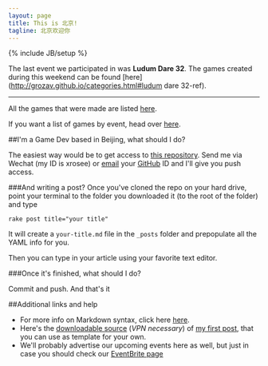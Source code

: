 ```yaml
---
layout: page
title: This is 北京!
tagline: 北京欢迎你
---
```

{% include JB/setup %}

The last event we participated in was **Ludum Dare 32**. The games created during this weekend can be found [here](http://grozav.github.io/categories.html#ludum dare 32-ref). 

***

All the games that were made are listed [here](http://grozav.github.io/archive.html).

If you want a list of games by event, head over [here](http://grozav.github.io/categories.html).

##I'm a Game Dev based in Beijing, what should I do?

The easiest way would be to get access to [this repository](https://github.com/grozav/grozav.github.io.git).
Send me via Wechat (my ID is xrosee) or [email](xrosee@live.cn) your [GitHub](http://github.com) ID and I'll give you push access.

###And writing a post?
Once you've cloned the repo on your hard drive, point your terminal to the folder you downloaded it (to the root of the folder) and type

    rake post title="your title"

It will create a `your-title.md` file in the `_posts` folder and prepopulate all the YAML info for you.

Then you can type in your article using your favorite text editor.

###Once it's finished, what should I do?

Commit and push.
And that's it

##Additional links and help
- For more info on Markdown syntax, click here [here](http://daringfireball.net/projects/markdown/syntax).
- Here's the [downloadable source](https://www.dropbox.com/s/hfh9vkhi38ds0pf/2015-04-21-everybody-blank-charlie.md?dl=0) (*VPN necessary*) of [my first post](http://grozav.github.io/ludum%20dare%2032/2015/04/21/everybody-blank-charlie/), that you can use as template for your own.
- We'll probably advertise our upcoming events here as well, but just in case you should check our [EventBrite page](http://ludumdarebeijing.eventbrite.com/)